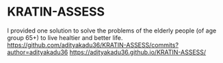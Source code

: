 # KRATIN-ASSESS
I provided one solution to solve the problems of the elderly people (of age group 65+) to live healtier and better life.
https://github.com/adityakadu36/KRATIN-ASSESS/commits?author=adityakadu36
https://adityakadu36.github.io/KRATIN-ASSESS/ 
